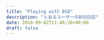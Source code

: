 ```yaml
---
title: "Playing with BSD"
description: "とあるユーザーのBSD日記"
date: 2018-09-02T11:40:26+09:00
draft: false
---
```


